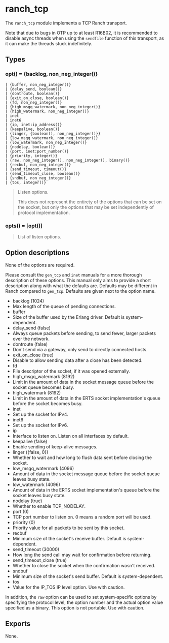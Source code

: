 ranch_tcp
=========

The `ranch_tcp` module implements a TCP Ranch transport.

Note that due to bugs in OTP up to at least R16B02, it is
recommended to disable async threads when using the
`sendfile` function of this transport, as it can make
the threads stuck indefinitely.

Types
-----

### opt() = {backlog, non_neg_integer()}
	| {buffer, non_neg_integer()}
	| {delay_send, boolean()}
	| {dontroute, boolean()}
	| {exit_on_close, boolean()}
	| {fd, non_neg_integer()}
	| {high_msgq_watermark, non_neg_integer()}
	| {high_watermark, non_neg_integer()}
	| inet
	| inet6
	| {ip, inet:ip_address()}
	| {keepalive, boolean()}
	| {linger, {boolean(), non_neg_integer()}}
	| {low_msgq_watermark, non_neg_integer()}
	| {low_watermark, non_neg_integer()}
	| {nodelay, boolean()}
	| {port, inet:port_number()}
	| {priority, integer()}
	| {raw, non_neg_integer(), non_neg_integer(), binary()}
	| {recbuf, non_neg_integer()}
	| {send_timeout, timeout()}
	| {send_timeout_close, boolean()}
	| {sndbuf, non_neg_integer()}
	| {tos, integer()}

> Listen options.
>
> This does not represent the entirety of the options that can
> be set on the socket, but only the options that may be
> set independently of protocol implementation.

### opts() = [opt()]

> List of listen options.

Option descriptions
-------------------

None of the options are required.

Please consult the `gen_tcp` and `inet` manuals for a more
thorough description of these options. This manual only aims
to provide a short description along with what the defaults
are. Defaults may be different in Ranch compared to `gen_tcp`.
Defaults are given next to the option name.

 -  backlog (1024)
   -  Max length of the queue of pending connections.
 -  buffer
   -  Size of the buffer used by the Erlang driver. Default is system-dependent.
 -  delay_send (false)
   -  Always queue packets before sending, to send fewer, larger packets over the network.
 -  dontroute (false)
   -  Don't send via a gateway, only send to directly connected hosts.
 -  exit_on_close (true)
   -  Disable to allow sending data after a close has been detected.
 -  fd
   -  File descriptor of the socket, if it was opened externally.
 -  high_msgq_watermark (8192)
   -  Limit in the amount of data in the socket message queue before the socket queue becomes busy.
 -  high_watermark (8192)
   -  Limit in the amount of data in the ERTS socket implementation's queue before the socket becomes busy.
 -  inet
   -  Set up the socket for IPv4.
 -  inet6
   -  Set up the socket for IPv6.
 -  ip
   -  Interface to listen on. Listen on all interfaces by default.
 -  keepalive (false)
   -  Enable sending of keep-alive messages.
 -  linger ({false, 0})
   -  Whether to wait and how long to flush data sent before closing the socket.
 -  low_msgq_watermark (4096)
   -  Amount of data in the socket message queue before the socket queue leaves busy state.
 -  low_watermark (4096)
   -  Amount of data in the ERTS socket implementation's queue before the socket leaves busy state.
 -  nodelay (true)
   -  Whether to enable TCP_NODELAY.
 -  port (0)
   -  TCP port number to listen on. 0 means a random port will be used.
 -  priority (0)
   -  Priority value for all packets to be sent by this socket.
 -  recbuf
   -  Minimum size of the socket's receive buffer. Default is system-dependent.
 -  send_timeout (30000)
   -  How long the send call may wait for confirmation before returning.
 -  send_timeout_close (true)
   -  Whether to close the socket when the confirmation wasn't received.
 -  sndbuf
   -  Minimum size of the socket's send buffer. Default is system-dependent.
 -  tos
   -  Value for the IP_TOS IP level option. Use with caution.

In addition, the `raw` option can be used to set system-specific
options by specifying the protocol level, the option number and
the actual option value specified as a binary. This option is not
portable. Use with caution.

Exports
-------

None.

